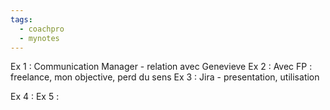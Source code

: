 ```yaml
---
tags:
  - coachpro
  - mynotes
---
```

Ex 1 : Communication Manager - relation avec Genevieve
Ex 2 : Avec FP : freelance, mon objective, perd du sens
Ex 3 : Jira -  presentation, utilisation

Ex 4 :
Ex 5 :
